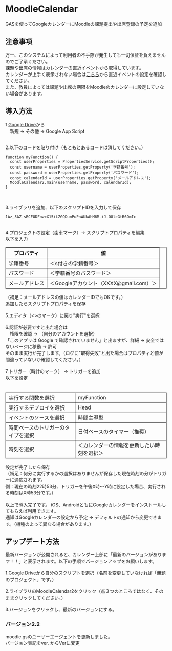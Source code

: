 # MoodleCalendar
GASを使ってGoogleカレンダーにMoodleの課題提出や出席登録の予定を追加
<h2>注意事項</h2>
万一、このシステムによって利用者の不手際が発生しても一切保証を負えませんのでご了承ください。 <br>
課題や出席の情報はカレンダーの直近イベントから取得しています。 <br>
カレンダーが上手く表示されない場合は<a href="https://kadai-moodle.kagawa-u.ac.jp/user/calendar.php">こちら</a>から直近イベントの設定を確認してください。 <br>
また、教員によっては課題や出席の期限をMoodleのカレンダーに設定していない場合があります。 <br>

<h2>導入方法</h2>
1.<a href="https://drive.google.com/drive/my-drive">Google Drive</a>から <br>
　新規 → その他 → Google App Script <br>
<br>

2.以下のコードを貼り付け（もともとあるコードは消してください。）
```
function myFunction() {
  const userProperties = PropertiesService.getScriptProperties();
  const username = userProperties.getProperty('学籍番号');
  const password = userProperties.getProperty('パスワード');
  const calendarId = userProperties.getProperty('メールアドレス');
  MoodleCalendar2.main(username, password, calendarId);
}
```
<br>

3.ライブラリを追加、以下のスクリプトIDを入力して保存
```
1Az_5AZ-sRCEODFnwcX15iLZGQDumPuPnWUkAhM6M-iJ-O8lcGtR6OmIc
```
<br>
4.プロジェクトの設定（歯車マーク）→ スクリプトプロパティを編集 <br>
以下を入力 
<table border="1">
　<tr>
　　<th>プロパティ</th>
　　<th>値</th>
　</tr>
　<tr>
　　<td>学籍番号</td>
　　<td>＜s付きの学籍番号＞</td>
　</tr>
　<tr>
　　<td>パスワード</td>
　　<td>＜学籍番号のパスワード＞</td>
　</tr>
 <tr>
　　<td>メールアドレス</td>
　　<td>＜Googleアカウント（XXXX@gmail.com）＞</td>
　</tr>
</table>
（補足：メールアドレスの値はカレンダーIDでもOKです。） <br>
追加したらスクリプトプロパティを保存 <br>
<br>
5.エディタ（<>のマーク）に戻り"実行"を選択 <br>
<br>
6.認証が必要ですと出た場合は <br>
　権限を確認 → （自分のアカウントを選択） <br>
「このアプリは Google で確認されていません」と出ますが、詳細 → 安全ではないページに移動 → 許可 <br>
そのまま実行が完了します。（ログに"取得失敗"と出た場合はプロパティと値が間違っていないか確認してください。） <br>
<br>
7.トリガー（時計のマーク） → トリガーを追加 <br>
以下を設定 
<table border="1">
　<tr>
　　<td>実行する関数を選択</td>
　　<td>myFunction</td>
　</tr>
　<tr>
　　<td>実行するデプロイを選択</td>
　　<td>Head</td>
　</tr>
　<tr>
　　<td>イベントのソースを選択</td>
　　<td>時間主導型</td>
　</tr>
 <tr>
　　<td>時間ベースのトリガーのタイプを選択</td>
　　<td>日付ベースのタイマー（推奨）</td>
　</tr>
  <tr>
　　<td>時刻を選択</td>
　　<td>＜カレンダーの情報を更新したい時刻を選択＞</td>
　</tr>
</table>
設定が完了したら保存 <br>
（補足：何分に実行するかの選択はありませんが保存した現在時刻の分がトリガーに適応されます。 <br>
例：現在の時刻22時53分、トリガーを午後X時～Y時に設定した場合、実行される時刻はX時53分です。） <br>
<br>
以上で導入完了です。
iOS、AndroidともにGoogleカレンダーをインストールしてもらえば利用できます。 <br>
通知はGoogleカレンダーの設定から予定 → デフォルトの通知から変更できます。（機種のよって異なる場合があります。）<br>
<h2>アップデート方法</h2>
最新バージョンが公開されると、カレンダー上部に「最新のバージョンがあります！！」と表示されます。以下の手順でバージョンアップをお願いします。 <br>
<br>
1.<a href="https://drive.google.com/drive/my-drive">Google Drive</a>から自分のスクリプトを選択（名前を変更していなければ「無題のプロジェクト」です。） <br>
<br>
2.ライブラリのMoodleCalendar2をクリック（点３つのところではなく、そのままクリックしてください。） <br>
<br>
3.バージョンをクリックし、最新のバージョンにする。 <br>
<h3>バージョン2.2</h3>
moodle.gsのユーザーエージェントを更新しました。 <br>
バージョン表記をver. からVerに変更 <br>
